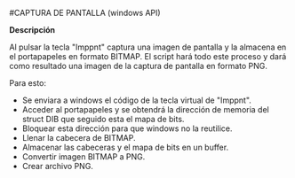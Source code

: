 #CAPTURA DE PANTALLA (windows API)

**Descripción**

Al pulsar la tecla "Imppnt" captura una imagen de pantalla y la almacena en el portapapeles en formato BITMAP. El script hará todo este proceso y dará como resultado una imagen de la captura de pantalla en formato PNG.

Para esto:

* Se enviara a windows el código de la tecla virtual de "Imppnt".
* Acceder al portapapeles y se obtendrá la dirección de memoria del struct DIB que seguido esta el mapa de bits.
* Bloquear esta dirección para que windows no la reutilice.
* Llenar la cabecera de BITMAP.
* Almacenar las cabeceras y el mapa de bits en un buffer.
* Convertir imagen BITMAP a PNG.
* Crear archivo PNG.
